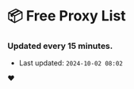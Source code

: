 # :package: Free Proxy List
### Updated every 15 minutes.

- Last updated: `2024-10-02 08:02`

:heart:
